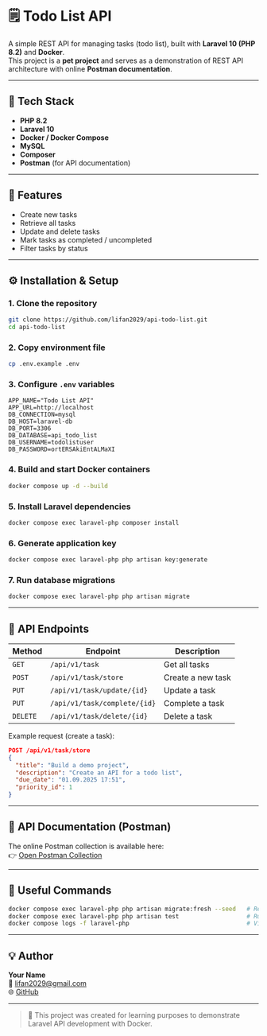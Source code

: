 # 🗒️ Todo List API

A simple REST API for managing tasks (todo list), built with **Laravel 10 (PHP 8.2)** and **Docker**.  
This project is a **pet project** and serves as a demonstration of REST API architecture with online **Postman documentation**.

---

## 🚀 Tech Stack

- **PHP 8.2**
- **Laravel 10**
- **Docker / Docker Compose**
- **MySQL**
- **Composer**
- **Postman** (for API documentation)

---

## 🧩 Features

- Create new tasks  
- Retrieve all tasks  
- Update and delete tasks  
- Mark tasks as completed / uncompleted  
- Filter tasks by status  

---

## ⚙️ Installation & Setup

### 1. Clone the repository

```bash
git clone https://github.com/lifan2029/api-todo-list.git
cd api-todo-list
```

### 2. Copy environment file

```bash
cp .env.example .env
```

### 3. Configure `.env` variables

```env
APP_NAME="Todo List API"
APP_URL=http://localhost
DB_CONNECTION=mysql
DB_HOST=laravel-db
DB_PORT=3306
DB_DATABASE=api_todo_list
DB_USERNAME=todolistuser
DB_PASSWORD=ortERSAkiEntALMaXI
```

### 4. Build and start Docker containers

```bash
docker compose up -d --build
```

### 5. Install Laravel dependencies

```bash
docker compose exec laravel-php composer install
```

### 6. Generate application key

```bash
docker compose exec laravel-php php artisan key:generate
```

### 7. Run database migrations

```bash
docker compose exec laravel-php php artisan migrate
```

---

## 🧠 API Endpoints

| Method | Endpoint | Description |
|--------|-----------|-------------|
| `GET` | `/api/v1/task` | Get all tasks |
| `POST` | `/api/v1/task/store` | Create a new task |
| `PUT` | `/api/v1/task/update/{id}` | Update a task |
| `PUT` | `/api/v1/task/complete/{id}` | Complete a task |
| `DELETE` | `/api/v1/task/delete/{id}` | Delete a task |

Example request (create a task):
```json
POST /api/v1/task/store
{
  "title": "Build a demo project",
  "description": "Create an API for a todo list",
  "due_date": "01.09.2025 17:51",
  "priority_id": 1
}
```

---

## 📘 API Documentation (Postman)

The online Postman collection is available here:  
👉 [Open Postman Collection](https://www.postman.com/coreflowx/api-todo-list)

---

## 🔧 Useful Commands

```bash
docker compose exec laravel-php php artisan migrate:fresh --seed   # Recreate DB with seed data
docker compose exec laravel-php php artisan test                   # Run tests
docker compose logs -f laravel-php                                 # View container logs
```

---

## 💡 Author

**Your Name**  
📧 lifan2029@gmail.com  
🌐 [GitHub](https://github.com/lifan2029)

---

> 🧠 This project was created for learning purposes to demonstrate Laravel API development with Docker.
